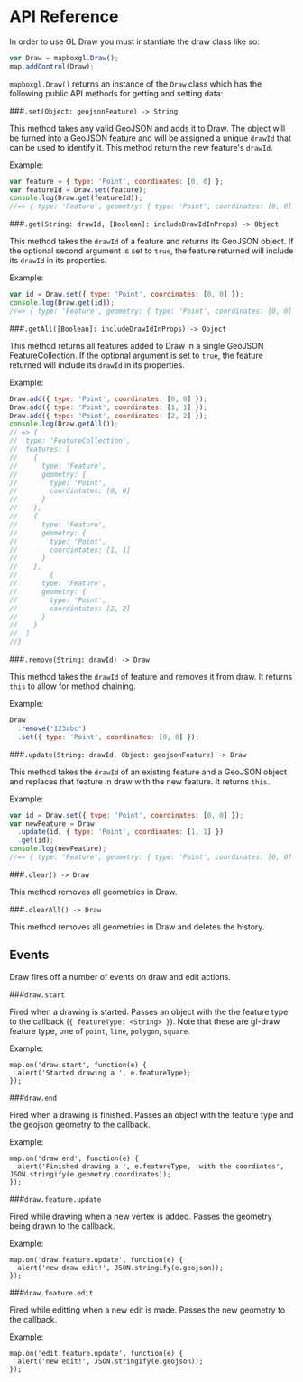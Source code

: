 # API Reference

In order to use GL Draw you must instantiate the draw class like so:

```js
var Draw = mapboxgl.Draw();
map.addControl(Draw);
```

`mapboxgl.Draw()` returns an instance of the `Draw` class which has the following public API methods for getting and setting data:

###`.set(Object: geojsonFeature) -> String`

This method takes any valid GeoJSON and adds it to Draw. The object will be turned into a GeoJSON feature and will be assigned a unique `drawId` that can be used to identify it. This method return the new feature's `drawId`.

Example:

```js
var feature = { type: 'Point', coordinates: [0, 0] };
var featureId = Draw.set(feature);
console.log(Draw.get(featureId));
//=> { type: 'Feature', geometry: { type: 'Point', coordinates: [0, 0] }
```

###`.get(String: drawId, [Boolean]: includeDrawIdInProps) -> Object`

This method takes the `drawId` of a feature and returns its GeoJSON object. If the optional second argument is set to `true`, the feature returned will include its `drawId` in its properties.

Example:

```js
var id = Draw.set({ type: 'Point', coordinates: [0, 0] });
console.log(Draw.get(id));
//=> { type: 'Feature', geometry: { type: 'Point', coordinates: [0, 0] } }
```


###`.getAll([Boolean]: includeDrawIdInProps) -> Object`

This method returns all features added to Draw in a single GeoJSON FeatureCollection. If the optional argument is set to `true`, the feature returned will include its `drawId` in its properties.


Example:

```js
Draw.add({ type: 'Point', coordinates: [0, 0] });
Draw.add({ type: 'Point', coordinates: [1, 1] });
Draw.add({ type: 'Point', coordinates: [2, 2] });
console.log(Draw.getAll());
// => {
//  type: 'FeatureCollection',
//  features: [
//    {
//      type: 'Feature',
//      geometry: {
//        type: 'Point',
//        coordintates: [0, 0]
//      }
//    },
//    {
//      type: 'Feature',
//      geometry: {
//        type: 'Point',
//        coordintates: [1, 1]
//      }
//    },
//        {
//      type: 'Feature',
//      geometry: {
//        type: 'Point',
//        coordintates: [2, 2]
//      }
//    }
//  ]
//}
```

###`.remove(String: drawId) -> Draw`

This method takes the `drawId` of feature and removes it from draw. It returns `this` to allow for method chaining.

Example:

```js
Draw
  .remove('123abc')
  .set({ type: 'Point', coordinates: [0, 0] });
```

###`.update(String: drawId, Object: geojsonFeature) -> Draw`

This method takes the `drawId` of an existing feature and a GeoJSON object and replaces that feature in draw with the new feature. It returns `this`.

Example:

```js
var id = Draw.set({ type: 'Point', coordinates: [0, 0] });
var newFeature = Draw
  .update(id, { type: 'Point', coordinates: [1, 1] })
  .get(id);
console.log(newFeature);
//=> { type: 'Feature', geometry: { type: 'Point', coordinates: [0, 0] } }
```


###`.clear() -> Draw`

This method removes all geometries in Draw.

###`.clearAll() -> Draw`

This method removes all geometries in Draw and deletes the history.

## Events

Draw fires off a number of events on draw and edit actions.

###`draw.start`

Fired when a drawing is started. Passes an object with the the feature type to the callback (`{ featureType: <String> }`). Note that these are gl-draw feature type, one of `point`, `line`, `polygon`, `square`.

Example:

```
map.on('draw.start', function(e) {
  alert('Started drawing a ', e.featureType);
});
```

###`draw.end`

Fired when a drawing is finished. Passes an object with the feature type and the geojson geometry to the callback.

Example:

```
map.on('draw.end', function(e) {
  alert('Finished drawing a ', e.featureType, 'with the coordintes', JSON.stringify(e.geometry.coordinates));
});
```

###`draw.feature.update`

Fired while drawing when a new vertex is added. Passes the geometry being drawn to the callback.

Example:

```
map.on('draw.feature.update', function(e) {
  alert('new draw edit!', JSON.stringify(e.geojson));
});
```

###`draw.feature.edit`

Fired while editting when a new edit is made. Passes the new geometry to the callback.

Example:

```
map.on('edit.feature.update', function(e) {
  alert('new edit!', JSON.stringify(e.geojson));
});
```
